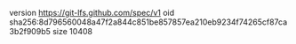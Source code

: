 version https://git-lfs.github.com/spec/v1
oid sha256:8d796560048a47f2a844c851be857857ea210eb9234f74265cf87ca3b2f909b5
size 10408
